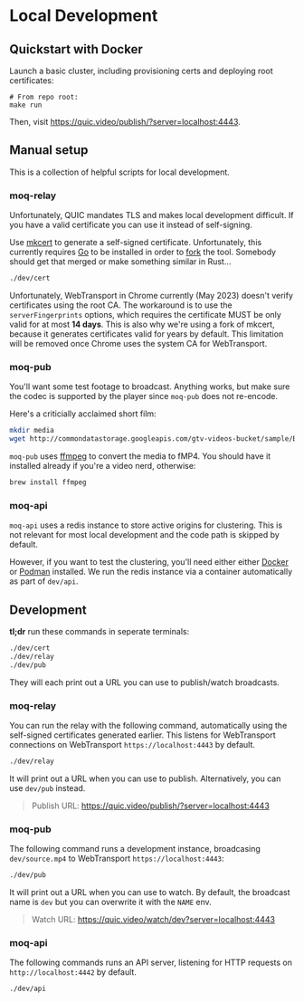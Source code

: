 # Local Development

## Quickstart with Docker

Launch a basic cluster, including provisioning certs and deploying root certificates:

```
# From repo root:
make run
```

Then, visit https://quic.video/publish/?server=localhost:4443.

## Manual setup

This is a collection of helpful scripts for local development.

### moq-relay

Unfortunately, QUIC mandates TLS and makes local development difficult.
If you have a valid certificate you can use it instead of self-signing.

Use [mkcert](https://github.com/FiloSottile/mkcert) to generate a self-signed certificate.
Unfortunately, this currently requires [Go](https://golang.org/) to be installed in order to [fork](https://github.com/FiloSottile/mkcert/pull/513) the tool.
Somebody should get that merged or make something similar in Rust...

```bash
./dev/cert
```

Unfortunately, WebTransport in Chrome currently (May 2023) doesn't verify certificates using the root CA.
The workaround is to use the `serverFingerprints` options, which requires the certificate MUST be only valid for at most **14 days**.
This is also why we're using a fork of mkcert, because it generates certificates valid for years by default.
This limitation will be removed once Chrome uses the system CA for WebTransport.

### moq-pub

You'll want some test footage to broadcast.
Anything works, but make sure the codec is supported by the player since `moq-pub` does not re-encode.

Here's a criticially acclaimed short film:

```bash
mkdir media
wget http://commondatastorage.googleapis.com/gtv-videos-bucket/sample/BigBuckBunny.mp4 -O dev/source.mp4
```

`moq-pub` uses [ffmpeg](https://ffmpeg.org/) to convert the media to fMP4.
You should have it installed already if you're a video nerd, otherwise:

```bash
brew install ffmpeg
```

### moq-api

`moq-api` uses a redis instance to store active origins for clustering.
This is not relevant for most local development and the code path is skipped by default.

However, if you want to test the clustering, you'll need either either [Docker](https://www.docker.com/) or [Podman](https://podman.io/) installed.
We run the redis instance via a container automatically as part of `dev/api`.

## Development

**tl;dr** run these commands in seperate terminals:

```bash
./dev/cert
./dev/relay
./dev/pub
```

They will each print out a URL you can use to publish/watch broadcasts.

### moq-relay

You can run the relay with the following command, automatically using the self-signed certificates generated earlier.
This listens for WebTransport connections on WebTransport `https://localhost:4443` by default.

```bash
./dev/relay
```

It will print out a URL when you can use to publish. Alternatively, you can use `dev/pub` instead.

> Publish URL: https://quic.video/publish/?server=localhost:4443

### moq-pub

The following command runs a development instance, broadcasing `dev/source.mp4` to WebTransport `https://localhost:4443`:

```bash
./dev/pub
```

It will print out a URL when you can use to watch.
By default, the broadcast name is `dev` but you can overwrite it with the `NAME` env.

> Watch URL: https://quic.video/watch/dev?server=localhost:4443

### moq-api

The following commands runs an API server, listening for HTTP requests on `http://localhost:4442` by default.

```bash
./dev/api
```
